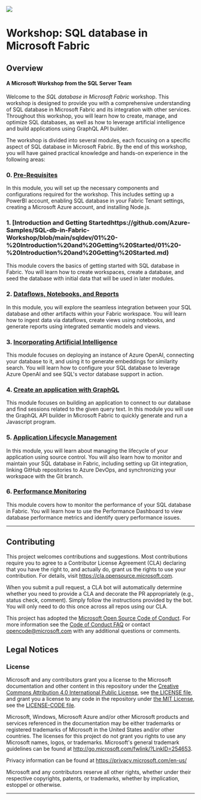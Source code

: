 ![](https://raw.githubusercontent.com/microsoft/sqlworkshops/master/graphics/microsoftlogo.png)
# Workshop: SQL database in Microsoft Fabric

## Overview

#### A Microsoft Workshop from the SQL Server Team

Welcome to the *SQL database in Microsoft Fabric* workshop. This workshop is designed to provide you with a comprehensive understanding of SQL database in Microsoft Fabric and its integration with other services. Throughout this workshop, you will learn how to create, manage, and optimize SQL databases, as well as how to leverage artificial intelligence and build applications using GraphQL API builder.

The workshop is divided into several modules, each focusing on a specific aspect of SQL database in Microsoft Fabric. By the end of this workshop, you will have gained practical knowledge and hands-on experience in the following areas:

### 0. [Pre-Requisites](https://github.com/Azure-Samples/SQL-db-in-Fabric-Workshop/blob/main/sqldev/00%20-%20Pre-Requisites/00%20-%20Pre-Requisites.md)

In this module, you will set up the necessary components and configurations required for the workshop. This includes setting up a PowerBI account, enabling SQL database in your Fabric Tenant settings, creating a Microsoft Azure account, and installing Node.js.

### 1. [Introduction and Getting Startedhttps://github.com/Azure-Samples/SQL-db-in-Fabric-Workshop/blob/main/sqldev/01%20-%20Introduction%20and%20Getting%20Started/01%20-%20Introduction%20and%20Getting%20Started.md)

This module covers the basics of getting started with SQL database in Fabric. You will learn how to create workspaces, create a database, and seed the database with initial data that will be used in later modules.

### 2. [Dataflows, Notebooks, and Reports](https://github.com/Azure-Samples/SQL-db-in-Fabric-Workshop/blob/main/sqldev/02%20-%20Dataflows%2C%20Notebooks%2C%20and%20Reports/02%20-%20Dataflows%2C%20Notebooks%2C%20and%20Reports.md)

In this module, you will explore the seamless integration between your SQL database and other artifacts within your Fabric workspace. You will learn how to ingest data via dataflows, create views using notebooks, and generate reports using integrated semantic models and views.

### 3. [Incorporating Artificial Intelligence](https://github.com/Azure-Samples/SQL-db-in-Fabric-Workshop/blob/main/sqldev/03%20-%20Incorporating%20Artificial%20Intelligence/03%20-%20Incorporating%20Artificial%20Intelligence.md)

This module focuses on deploying an instance of Azure OpenAI, connecting your database to it, and using it to generate embeddings for similarity search. You will learn how to configure your SQL database to leverage Azure OpenAI and see SQL's vector database support in action.

### 4. [Create an application with GraphQL](https://github.com/Azure-Samples/SQL-db-in-Fabric-Workshop/blob/main/sqldev/04%20-%20Create%20a%20simple%20application/04%20-%20Create%20a%20simple%20application.md)

This module focuses on building an application to connect to our database and find sessions related to the given query text.  In this module you will use the GraphQL API builder in Microsoft Fabric to quickly generate and run a Javascript program.

### 5. [Application Lifecycle Management](https://github.com/Azure-Samples/SQL-db-in-Fabric-Workshop/blob/main/sqldev/05%20-%20Application%20Lifecycle%20Management/05%20-%20Application%20Lifecycle%20Management.md)

In this module, you will learn about managing the lifecycle of your application using source control. You will also learn how to monitor and maintain your SQL database in Fabric, including setting up Git integration, linking GitHub repositories to Azure DevOps, and synchronizing your workspace with the Git branch.

### 6. [Performance Monitoring](https://github.com/Azure-Samples/SQL-db-in-Fabric-Workshop/blob/main/sqldev/06%20-%20Performance%20Monitoring/06%20-%20Performance%20Monitoring.md)

This module covers how to monitor the performance of your SQL database in Fabric. You will learn how to use the Performance Dashboard to view database performance metrics and identify query performance issues.

--- 

## Contributing

This project welcomes contributions and suggestions.  Most contributions require you to agree to a
Contributor License Agreement (CLA) declaring that you have the right to, and actually do, grant us
the rights to use your contribution. For details, visit https://cla.opensource.microsoft.com.

When you submit a pull request, a CLA bot will automatically determine whether you need to provide
a CLA and decorate the PR appropriately (e.g., status check, comment). Simply follow the instructions
provided by the bot. You will only need to do this once across all repos using our CLA.

This project has adopted the [Microsoft Open Source Code of Conduct](https://opensource.microsoft.com/codeofconduct/).
For more information see the [Code of Conduct FAQ](https://opensource.microsoft.com/codeofconduct/faq/) or
contact [opencode@microsoft.com](mailto:opencode@microsoft.com) with any additional questions or comments.

## Legal Notices

### License
Microsoft and any contributors grant you a license to the Microsoft documentation and other content in this repository under the [Creative Commons Attribution 4.0 International Public License](https://creativecommons.org/licenses/by/4.0/legalcode), see [the LICENSE file](https://github.com/MicrosoftDocs/mslearn-tailspin-spacegame-web/blob/master/LICENSE), and grant you a license to any code in the repository under [the MIT License](https://opensource.org/licenses/MIT), see the [LICENSE-CODE file](https://github.com/MicrosoftDocs/mslearn-tailspin-spacegame-web/blob/master/LICENSE-CODE).

Microsoft, Windows, Microsoft Azure and/or other Microsoft products and services referenced in the documentation
may be either trademarks or registered trademarks of Microsoft in the United States and/or other countries.
The licenses for this project do not grant you rights to use any Microsoft names, logos, or trademarks.
Microsoft's general trademark guidelines can be found at http://go.microsoft.com/fwlink/?LinkID=254653.

Privacy information can be found at https://privacy.microsoft.com/en-us/

Microsoft and any contributors reserve all other rights, whether under their respective copyrights, patents,
or trademarks, whether by implication, estoppel or otherwise.

---
